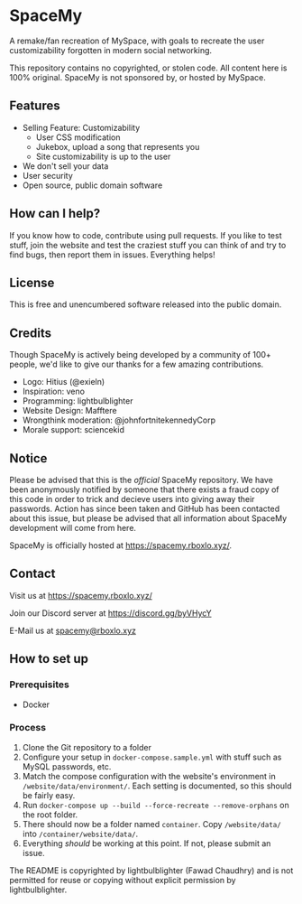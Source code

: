 # SpaceMy
A remake/fan recreation of MySpace, with goals to recreate the user customizability forgotten in modern social networking.

This repository contains no copyrighted, or stolen code. All content here is 100% original. SpaceMy is not sponsored by, or hosted by MySpace.

## Features
- Selling Feature: Customizability
    - User CSS modification
    - Jukebox, upload a song that represents you
    - Site customizability is up to the user
- We don't sell your data
- User security
- Open source, public domain software

## How can I help?
If you know how to code, contribute using pull requests. If you like to test stuff, join the website and test the craziest stuff you can think of and try to find bugs, then report them in issues. Everything helps!

## License
This is free and unencumbered software released into the public domain.

## Credits
Though SpaceMy is actively being developed by a community of 100+ people, we'd like to give our thanks for a few amazing contributions.

- Logo: Hitius (@exieln)
- Inspiration: veno
- Programming: lightbulblighter
- Website Design: Mafftere
- Wrongthink moderation: @johnfortnitekennedyCorp
- Morale support: sciencekid

## Notice
Please be advised that this is the *official* SpaceMy repository. We have been anonymously notified by someone that there exists a fraud copy of this code in order to trick and decieve users into giving away their passwords. Action has since been taken and GitHub has been contacted about this issue, but please be advised that all information about SpaceMy development will come from here.

SpaceMy is officially hosted at https://spacemy.rboxlo.xyz/.

## Contact
Visit us at https://spacemy.rboxlo.xyz/

Join our Discord server at https://discord.gg/byVHycY

E-Mail us at spacemy@rboxlo.xyz

## How to set up
### Prerequisites
- Docker

### Process
1. Clone the Git repository to a folder
2. Configure your setup in `docker-compose.sample.yml` with stuff such as MySQL passwords, etc.
3. Match the compose configuration with the website's environment in `/website/data/environment/`. Each setting is documented, so this should be fairly easy.
4. Run `docker-compose up --build --force-recreate --remove-orphans` on the root folder.
5. There should now be a folder named `container`. Copy `/website/data/` into `/container/website/data/`.
6. Everything *should* be working at this point. If not, please submit an issue.

The README is copyrighted by lightbulblighter (Fawad Chaudhry) and is not permitted for reuse or copying without explicit permission by lightbulblighter.